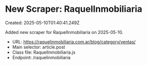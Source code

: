 # New Scraper: RaquelInmobiliaria

Created: 2025-05-10T01:40:41.249Z

Added new scraper for RaquelInmobiliaria on 2025-05-10.

- URL: https://raquelinmobiliaria.com.ar/blog/category/ventas/
- Main selector: article.post
- Class file: RaquelInmobiliaria.js
- Endpoint: /raquelinmobiliaria